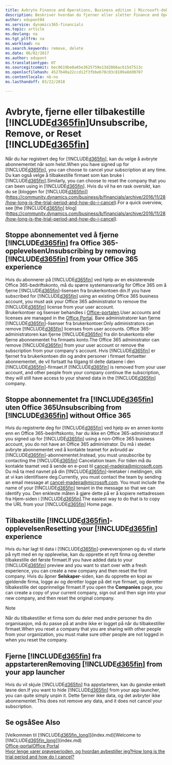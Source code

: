 ```yaml
---
title: Avbryte Finance and Operations, Business edition | Microsoft-dokumentasjon
description: Beskriver hvordan du fjerner eller sletter Finance and Operations, Business edition-opplevelsen.
author: edupont04
ms.service: dynamics365-financials
ms.topic: article
ms.devlang: na
ms.tgt_pltfrm: na
ms.workload: na
ms.search.keywords: remove, delete
ms.date: 06/02/2017
ms.author: edupont
ms.translationtype: HT
ms.sourcegitcommit: bec0619be0a65e3625759e13d2866ac615d7513c
ms.openlocfilehash: 4527b40a22ccd12f3fbbeb78c03c8109a8dd0707
ms.contentlocale: nb-no
ms.lasthandoff: 03/22/2018

---
```

# <a name="unsubscribe-remove-or-reset-included365finincludesd365finmdmd"></a><span data-ttu-id="2db41-103">Avbryte, fjerne eller tilbakestille [!INCLUDE[d365fin](includes/d365fin_md.md)]</span><span class="sxs-lookup"><span data-stu-id="2db41-103">Unsubscribe, Remove, or Reset [!INCLUDE[d365fin](includes/d365fin_md.md)]</span></span>
<span data-ttu-id="2db41-104">Når du har registrert deg for [!INCLUDE[d365fin](includes/d365fin_md.md)], kan du velge å avbryte abonnementet når som helst.</span><span class="sxs-lookup"><span data-stu-id="2db41-104">When you have signed up for [!INCLUDE[d365fin](includes/d365fin_md.md)], you can choose to cancel your subscription at any time.</span></span> <span data-ttu-id="2db41-105">Du kan også velge å tilbakestille firmaet som kan bruke i [!INCLUDE[d365fin](includes/d365fin_md.md)].</span><span class="sxs-lookup"><span data-stu-id="2db41-105">Similarly, you can choose to reset the company that you can been using in [!INCLUDE[d365fin](includes/d365fin_md.md)].</span></span> <span data-ttu-id="2db41-106">Hvis du vil ha en rask oversikt, kan du se [bloggen for [!INCLUDE[d365fin](includes/d365fin_md.md)]](https://community.dynamics.com/business/b/financials/archive/2016/11/28/how-long-is-the-trial-period-and-how-do-i-cancel).</span><span class="sxs-lookup"><span data-stu-id="2db41-106">For a quick overview, see [the [!INCLUDE[d365fin](includes/d365fin_md.md)] blog](https://community.dynamics.com/business/b/financials/archive/2016/11/28/how-long-is-the-trial-period-and-how-do-i-cancel).</span></span>  

## <a name="unsubscribing-by-removing-included365finincludesd365finmdmd-from-your-office-365-experience"></a><span data-ttu-id="2db41-107">Stoppe abonnementet ved å fjerne [!INCLUDE[d365fin](includes/d365fin_md.md)] fra Office 365-opplevelsen</span><span class="sxs-lookup"><span data-stu-id="2db41-107">Unsubscribing by removing [!INCLUDE[d365fin](includes/d365fin_md.md)] from your Office 365 experience</span></span>
<span data-ttu-id="2db41-108">Hvis du abonnerer på [!INCLUDE[d365fin](includes/d365fin_md.md)] ved hjelp av en eksisterende Office 365-bedriftskonto, må du spørre systemansvarlig for Office 365 om å fjerne [!INCLUDE[d365fin](includes/d365fin_md.md)]-lisensen fra brukerkontoen din.</span><span class="sxs-lookup"><span data-stu-id="2db41-108">If you have subscribed for [!INCLUDE[d365fin](includes/d365fin_md.md)] using an existing Office 365 business account, you must ask your Office 365 administrator to remove the [!INCLUDE[d365fin](includes/d365fin_md.md)] license from your user account.</span></span>  
<span data-ttu-id="2db41-109">Brukerkontoer og lisenser behandles i [Office-portalen](https://portal.office.com).</span><span class="sxs-lookup"><span data-stu-id="2db41-109">User accounts and licenses are managed in the [Office Portal](https://portal.office.com).</span></span> <span data-ttu-id="2db41-110">Bare administratorer kan fjerne [!INCLUDE[d365fin](includes/d365fin_md.md)]-lisenser fra brukerkontoer.</span><span class="sxs-lookup"><span data-stu-id="2db41-110">Only administrators can remove [!INCLUDE[d365fin](includes/d365fin_md.md)] licenses from user accounts.</span></span> <span data-ttu-id="2db41-111">Office 365-administratoren kan fjerne [!INCLUDE[d365fin](includes/d365fin_md.md)] fra din brukerkonto eller fjerne abonnementet fra firmaets konto.</span><span class="sxs-lookup"><span data-stu-id="2db41-111">The Office 365 administrator can remove [!INCLUDE[d365fin](includes/d365fin_md.md)] from your user account or remove the subscription from your company's account.</span></span> <span data-ttu-id="2db41-112">Hvis [!INCLUDE[d365fin](includes/d365fin_md.md)] er fjernet fra brukerkontoen din og andre personer i firmaet fortsetter abonnementet, de vil fortsatt ha tilgang til delte dataene i den [!INCLUDE[d365fin](includes/d365fin_md.md)]-firmaet.</span><span class="sxs-lookup"><span data-stu-id="2db41-112">If [!INCLUDE[d365fin](includes/d365fin_md.md)] is removed from your user account, and other people from your company continue the subscription, they will still have access to your shared data in the [!INCLUDE[d365fin](includes/d365fin_md.md)] company.</span></span>  

## <a name="unsubscribing-from-included365finincludesd365finmdmd-without-office-365"></a><span data-ttu-id="2db41-113">Stoppe abonnementet fra [!INCLUDE[d365fin](includes/d365fin_md.md)] uten Office 365</span><span class="sxs-lookup"><span data-stu-id="2db41-113">Unsubscribing from [!INCLUDE[d365fin](includes/d365fin_md.md)] without Office 365</span></span>
<span data-ttu-id="2db41-114">Hvis du registrerte deg for [!INCLUDE[d365fin](includes/d365fin_md.md)] ved hjelp av en annen konto enn en Office 365-bedriftskonto, har du ikke en Office 365-administrator.</span><span class="sxs-lookup"><span data-stu-id="2db41-114">If you signed up for [!INCLUDE[d365fin](includes/d365fin_md.md)] using a non-Office 365 business account, you do not have an Office 365 administrator.</span></span> <span data-ttu-id="2db41-115">Du må i stedet avbryte abonnementet ved å kontakte teamet for avbrudd av [!INCLUDE[d365fin](includes/d365fin_md.md)]-abonnementet.</span><span class="sxs-lookup"><span data-stu-id="2db41-115">Instead, you must unsubscribe by contacting the [!INCLUDE[d365fin](includes/d365fin_md.md)] Cancelation team.</span></span> <span data-ttu-id="2db41-116">For tiden må du kontakte teamet ved å sende en e-post til cancel-madeira@microsoft.com. Du må ta med navnet på din [!INCLUDE[d365fin](includes/d365fin_md.md)]-leietaker i meldingen, slik at vi kan identifisere deg.</span><span class="sxs-lookup"><span data-stu-id="2db41-116">Currently, you must contact the team by sending an email message at cancel-madeira@microsoft.com. You must include the name of your [!INCLUDE[d365fin](includes/d365fin_md.md)] tenant in the message so that we can identify you.</span></span> <span data-ttu-id="2db41-117">Den enkleste måten å gjøre dette på er å kopiere nettadressen fra Hjem-siden i [!INCLUDE[d365fin](includes/d365fin_md.md)].</span><span class="sxs-lookup"><span data-stu-id="2db41-117">The easiest way to do that is to copy the URL from your [!INCLUDE[d365fin](includes/d365fin_md.md)] Home page.</span></span>  

## <a name="resetting-your-included365finincludesd365finmdmd-experience"></a><span data-ttu-id="2db41-118">Tilbakestille [!INCLUDE[d365fin](includes/d365fin_md.md)]-opplevelsen</span><span class="sxs-lookup"><span data-stu-id="2db41-118">Resetting your [!INCLUDE[d365fin](includes/d365fin_md.md)] experience</span></span>
<span data-ttu-id="2db41-119">Hvis du har lagt til data i [!INCLUDE[d365fin](includes/d365fin_md.md)]-prøveversjonen og du vil starte på nytt med en ny opplevelse, kan du opprette et nytt firma og deretter tilbakestille det første firmaet.</span><span class="sxs-lookup"><span data-stu-id="2db41-119">If you have added data to your [!INCLUDE[d365fin](includes/d365fin_md.md)] preview and you want to start over with a fresh experience, you can create a new company and then reset the first company.</span></span> <span data-ttu-id="2db41-120">Hvis du åpner **Selskaper**-siden, kan du opprette en kopi av gjeldende firma, logge av og deretter logge på det nye firmaet, og deretter tilbakestille det opprinnelige firmaet.</span><span class="sxs-lookup"><span data-stu-id="2db41-120">If you open the **Companies** page, you can create a copy of your current company, sign out and then sign into your new company, and then reset the original company.</span></span>  
> [!NOTE]  
>   <span data-ttu-id="2db41-121">Når du tilbakestiller et firma som du deler med andre personer fra din organisasjon, må du passe på at andre ikke er logget på når du tilbakestiller firmaet.</span><span class="sxs-lookup"><span data-stu-id="2db41-121">When you reset a company that you are sharing with other people from your organization, you must make sure other people are not logged in when you reset the company.</span></span>  

## <a name="removing-included365finincludesd365finmdmd-from-your-app-launcher"></a><span data-ttu-id="2db41-122">Fjerne [!INCLUDE[d365fin](includes/d365fin_md.md)] fra appstarteren</span><span class="sxs-lookup"><span data-stu-id="2db41-122">Removing [!INCLUDE[d365fin](includes/d365fin_md.md)] from your app launcher</span></span>
<span data-ttu-id="2db41-123">Hvis du vil skjule [!INCLUDE[d365fin](includes/d365fin_md.md)] fra appstarteren, kan du ganske enkelt løsne den.</span><span class="sxs-lookup"><span data-stu-id="2db41-123">If you want to hide [!INCLUDE[d365fin](includes/d365fin_md.md)] from your app launcher, you can quite simply unpin it.</span></span> <span data-ttu-id="2db41-124">Dette fjerner ikke data, og det avbryter ikke abonnementet.</span><span class="sxs-lookup"><span data-stu-id="2db41-124">This does not remove any data, and it does not cancel your subscription.</span></span>  

## <a name="see-also"></a><span data-ttu-id="2db41-125">Se også</span><span class="sxs-lookup"><span data-stu-id="2db41-125">See Also</span></span>
<span data-ttu-id="2db41-126">[Velkommen til [!INCLUDE[d365fin_long](includes/d365fin_long_md.md)]](index.md)</span><span class="sxs-lookup"><span data-stu-id="2db41-126">[Welcome to [!INCLUDE[d365fin_long](includes/d365fin_long_md.md)]](index.md)</span></span>  
[<span data-ttu-id="2db41-127">Office-portal</span><span class="sxs-lookup"><span data-stu-id="2db41-127">Office Portal</span></span>](https://portal.office.com)  
[<span data-ttu-id="2db41-128">Hvor lenge varer prøveperioden, og hvordan avbestiller jeg?</span><span class="sxs-lookup"><span data-stu-id="2db41-128">How long is the trial period and how do I cancel?</span></span>](https://community.dynamics.com/business/b/financials/archive/2016/11/28/how-long-is-the-trial-period-and-how-do-i-cancel)  


